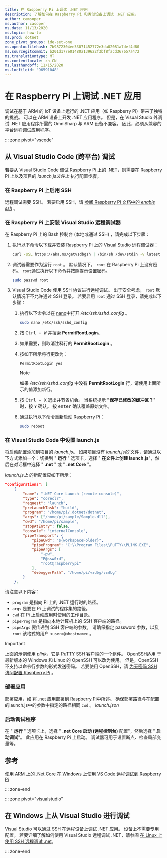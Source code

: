 ```yaml
---
title: 在 Raspberry Pi 上调试 .NET 应用
description: 了解如何在 Raspberry Pi 和类似设备上调试 .NET 应用。
author: camsoper
ms.author: casoper
ms.date: 11/13/2020
ms.topic: how-to
ms.prod: dotnet
zone_pivot_groups: ide-set-one
ms.openlocfilehash: 7b9872304ee53071452772e3da02081a7def4d80
ms.sourcegitcommit: b201d177e01480a139622f3bf8facd367657a472
ms.translationtype: MT
ms.contentlocale: zh-CN
ms.lasthandoff: 11/15/2020
ms.locfileid: "96591048"
---
```

# <a name="debug-net-apps-on-raspberry-pi"></a>在 Raspberry Pi 上调试 .NET 应用

调试在基于 ARM 的 IoT 设备上运行的 .NET 应用（如 Raspberry Pi）带来了独特的挑战。 可以在 ARM 设备上开发 .NET 应用程序。 但是，在 Visual Studio 外调试 .NET 应用程序所需的 OmniSharp 与 ARM 设备不兼容。 因此，必须从兼容的平台远程调试应用程序。

::: zone pivot="vscode"

## <a name="debug-from-visual-studio-code-cross-platform"></a>从 Visual Studio Code (跨平台) 调试

若要从 Visual Studio Code 调试 Raspberry Pi 上的 .NET，则需要在 Raspberry Pi 上以及项目的 *launch.js文件上* 执行配置步骤。

### <a name="enable-ssh-on-the-raspberry-pi"></a>在 Raspberry Pi 上启用 SSH

远程调试需要 SSH。 若要启用 SSH，请 [参阅 Raspberry Pi 文档中的 *enable ssh*](https://www.raspberrypi.org/documentation/remote-access/ssh/) <span class="docon docon-navigate-external x-hidden-focus"></span> 。

### <a name="install-the-visual-studio-remote-debugger-on-the-raspberry-pi"></a>在 Raspberry Pi 上安装 Visual Studio 远程调试器

在 Raspberry Pi 上的 Bash 控制台 (本地或通过 SSH) ，请完成以下步骤：

1. 执行以下命令以下载并安装 Raspberry Pi 上的 Visual Studio 远程调试器：

    ```bash
    curl -sSL https://aka.ms/getvsdbgsh | /bin/sh /dev/stdin -v latest -l ~/vsdbg
    ```

1. 调试器需要作为运行 `root` 。 默认情况下， `root` 在 Raspberry Pi 上没有密码。 `root`通过执行以下命令并按照提示设置密码。

    ```bash
    sudo passwd root
    ```

1. Visual Studio Code 使用 SSH 协议进行远程调试。 出于安全考虑， `root` 默认情况下不允许通过 SSH 登录。 若要启用 `root` 通过 SSH 登录，请完成以下步骤：

    1. 执行以下命令以在 [nano](https://www.nano-editor.org/docs.php)中打开 */etc/ssh/sshd_config* <span class="docon docon-navigate-external x-hidden-focus"></span> 。

        ```bash
        sudo nano /etc/ssh/sshd_config
        ```

    1. 按 <kbd>Ctrl + W</kbd> 并搜索 **PermitRootLogin**。
    1. 如果需要，则取消注释行的 **PermitRootLogin** 。
    1. 按如下所示将行更改为：

        ```console
        PermitRootLogin yes
        ```

        > [!NOTE]
        > 如果 */etc/ssh/sshd_config* 中没有 **PermitRootLogin** 行，请使用上面所示的值添加新行。

    1. 按 <kbd>Ctrl + X</kbd> 退出并节省机会。 当系统提示 **"保存已修改的缓冲区？**" 时，按 <kbd>Y</kbd> 确认。 按 <kbd>enter</kbd> 确认覆盖原始文件。
    1. 通过执行以下命令重新启动 Raspberry Pi：

        ```bash
        sudo reboot
        ```

### <a name="setup-launchjson-in-visual-studio-code"></a>在 Visual Studio Code 中设置 launch.js

将启动配置添加到项目的 *launch.js*。 如果项目没有 *launch.js的* 文件，请通过以下方式添加一个：切换到 " **运行** " 选项卡，选择 " **在文件上创建 launch.js**"，然后在对话框中选择 " **.net** " 或 " **.net Core** "。

*launch.js上* 的新配置应如下所示：

```json
"configurations": [
    {
        "name": ".NET Core Launch (remote console)",
        "type": "coreclr",
        "request": "launch",
        "preLaunchTask": "build",
        "program": "/home/pi/.dotnet/dotnet",
        "args": ["/home/pi/sample/Sample.dll"],
        "cwd": "/home/pi/sample",
        "stopAtEntry": false,
        "console": "internalConsole",
        "pipeTransport": {
            "pipeCwd": "${workspaceFolder}",
            "pipeProgram": "C:\\Program Files\\PuTTY\\PLINK.EXE",
            "pipeArgs": [
                "-pw",
                "P@ssw0rd",
                "root@raspberrypi"
            ],
            "debuggerPath": "/home/pi/vsdbg/vsdbg"
        }
    },
```

请注意以下内容：

- `program` 是指向 Pi 上的 .NET 运行时的路径。
- `args` 是要在 Pi 上调试的程序集的路径。
- `cwd` 在 Pi 上启动应用时使用的工作目录。
- `pipeProgram` 是指向本地计算机上的 SSH 客户端的路径。
- `pipeArgs` 要传递到 SSH 客户端的参数。 请确保指定 password 参数，以及 `root` 该格式的用户 `<user>@<hostname>` 。

> [!IMPORTANT]
> 上面的示例使用 *plink*，它是 [PuTTY](https://www.ssh.com/ssh/putty/) <span class="docon docon-navigate-external x-hidden-focus"></span> SSH 客户端的一个组件。 [OpenSSH](https://www.openssh.com/)适用 <span class="docon docon-navigate-external x-hidden-focus"></span> 于最新版本的 Windows 和 Linux 的 OpenSSH 可以改为使用。 但是，OpenSSH 不支持以命令行参数的形式发送密码。 若要使用 OpenSSH，请 [为无密码 SSH 访问配置 Raspberry Pi](https://www.raspberrypi.org/documentation/remote-access/ssh/passwordless.md) <span class="docon docon-navigate-external x-hidden-focus"></span> 。

### <a name="deploy-the-app"></a>部署应用

部署应用，如 [将 .net 应用部署到 Raspberry Pi](deployment.md)中所述。 确保部署路径与在配置的launch.js中的参数中指定的路径相同 `cwd` 。 *launch.json*

### <a name="launch-the-debugger"></a>启动调试程序

在 " **运行** " 选项卡上，选择 " **.net Core 启动 (远程控制台)** 配置"，然后选择 " **启动调试**"。 此应用在 Raspberry Pi 上启动。 调试器可用于设置断点、检查局部变量等。

## <a name="references"></a>参考

[使用 ARM 上的 .Net Core 在 Windows 上使用 VS Code 远程调试到 Raspberry Pi](https://www.hanselman.com/blog/remote-debugging-with-vs-code-on-windows-to-a-raspberry-pi-using-net-core-on-arm)<span class="docon docon-navigate-external x-hidden-focus"></span>

::: zone-end

::: zone pivot="visualstudio"

## <a name="debug-from-visual-studio-on-windows"></a>在 Windows 上从 Visual Studio 进行调试

Visual Studio 可以通过 SSH 在远程设备上调试 .NET 应用。 设备上不需要专用配置。 若要详细了解如何使用 Visual Studio 远程调试 .NET，请参阅 [在 Linux 上使用 SSH 远程调试 .net](/visualstudio/debugger/remote-debugging-dotnet-core-linux-with-ssh?view=vs-2019)。

::: zone-end

